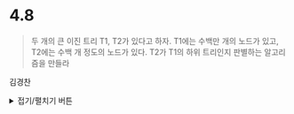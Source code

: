 # 4.8

> 두 개의 큰 이진 트리 T1, T2가 있다고 하자. T1에는 수백만 개의 노드가 있고,
> T2에는 수백 개 정도의 노드가 있다. T2가 T1의 하위 트리인지 판별하는 알고리즘을
> 만들라


김경찬
<details>
<summary>접기/펼치기 버튼</summary>
 
### 개념  
  
>
 ---
 
#### 문제풀이
  
``` javascript



```

</details>
